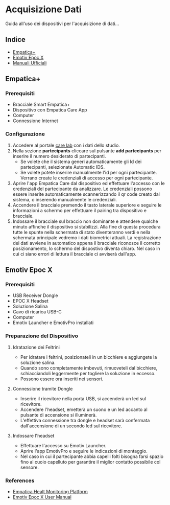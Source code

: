 # Acquisizione Dati 
Guida all'uso dei dispositivi per l'acquisizione di dati...

## Indice
- [Empatica+](#Empatica+)
- [Emotiv Epoc X](#Emotiv-Epoc-X)
- [Manuali Ufficiali](#References)



## Empatica+

### Prerequisiti

- Bracciale Smart Empatica+
- Dispositivo con Empatica Care App
- Computer
- Connessione Internet

### Configurazione
1. Accedere al portale [care lab](https://carelab.empatica.com/) con i dati dello studio.
2. Nella sezione **partecipants** cliccare sul pulsante **add partecipants** per inserire il numero desiderato di partecipanti.
    - Se volete che il sistema generi automaticamente gli Id dei partecipanti, selezionate Automatic IDS.
    - Se volete potete inserire manualmente l'id per ogni partecipante.
    Verrano create le credenziali di accesso per ogni partecipante. 
3. Aprire l'app Empatica Care dal dispositivo ed effettuare l'accesso con le credenziali del partecipante da analizzare. Le credenziali possono essere inserite
automaticamente scannerizzando il qr code creato dal sistema, o inserendo manualmente le credenziali.
4. Accendere il bracciale premendo il tasto laterale superiore e seguire le informazioni a schermo per effettuare il pairing tra dispositivo e bracciale. 
5. Indossare il bracciale sul braccio non dominante e attendere qualche minuto affinche il dispositivo si stabilizzi. Alla fine di questa procedura tutte le spunte nella schermata di stato diventeranno verdi e nella schermata principale vedremo i dati biometrici attuali.
La registrazione dei dati avviene in automatico appena il bracciale riconosce il corretto posizionamento, lo schermo del dispostivo diventa chiaro. Nel caso in cui ci siano errori di lettura il bracciale ci avviserà dall'app. 

## Emotiv Epoc X

### Prerequisiti

- USB Receiver Dongle
- EPOC X Headset
- Soluzione Salina
- Cavo di ricarica USB-C
- Computer
- Emotiv Launcher e EmotivPro installati

### Preparazione del Dispositivo
1. Idratazione dei Feltrini
    - Per idratare i feltrini, posizionateli in un bicchiere e aggiungete la soluzione salina.
    - Quando sono completamente imbevuti, rimuoveteli dal bicchiere, schiacciandoli leggermente per togliere la soluzione in eccesso.
    - Possono essere ora inseriti nei sensori.
    
2. Connessione tramite Dongle
    - Inserire il ricevitore nella porta USB, si accenderà un led sul ricevitore.
    - Accendere l'headset, emetterà un suono e un led accanto al pulsante di accensione si illuminerà.
    - L'effettiva connessione tra dongle e headset sarà confermata dall'accensione di un secondo led sul ricevitore.

3. Indossare l'headset
    - Effettuare l'accesso su Emotiv Launcher.
    - Aprire l'app EmotivPro e seguire le indicazioni di montaggio.
    - Nel caso in cui il partecipante abbia capelli folti bisogna farsi spazio fino al cuoio capelluto
      per garantire il miglior contatto possibile col sensore.



### References
- [Empatica Healt Monitoring Platform](https://s3.amazonaws.com/box.empatica.com/manuals/embraceplus_care/v1.3/en/EHMP_PatientInstructionsForUse-en-UM-74-Rev%205.0.pdf)
- [Emotiv Epoc X User Manual](https://emotiv.gitbook.io/epoc-x-user-manual)

